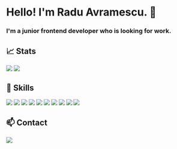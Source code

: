 # Hello! I'm Radu Avramescu. 👋
### I'm a junior frontend developer who is looking for work.

## 📈 Stats
<div display="inline">
  <img src="https://github-readme-stats.vercel.app/api/top-langs/?username=RaduAvramescu&theme=dark&show_icons=true" style="max-height: 195px;">
  <img src="https://github-readme-stats.vercel.app/api?username=RaduAvramescu&theme=dark&show_icons=true" style="max-height: 195px">
</div>

## 🚀 Skills

<div display="inline">
  <img src="https://img.shields.io/badge/html5%20-%23E34F26.svg?&style=for-the-badge&logo=html5&logoColor=white">
  <img src="https://img.shields.io/badge/css3%20-%231572B6.svg?&style=for-the-badge&logo=css3&logoColor=white">
  <img src="https://img.shields.io/badge/javascript-%23F7DF1E.svg?&style=for-the-badge&logo=javascript&logoColor=black">
  <img src="https://img.shields.io/badge/react%20-%2320232a.svg?&style=for-the-badge&logo=react&logoColor=%2361DAFB">
  <img src="https://img.shields.io/badge/bootstrap%20-%23563D7C.svg?&style=for-the-badge&logo=bootstrap&logoColor=white">
  <img src="https://img.shields.io/badge/material%20ui%20-%230081CB.svg?&style=for-the-badge&logo=material-ui&logoColor=white">
  <img src="https://img.shields.io/badge/git%20-%23F05033.svg?&style=for-the-badge&logo=git&logoColor=white">
  <img src="https://img.shields.io/badge/npm-CB3837.svg?&style=for-the-badge&logo=npm&logoColor=white">
  <img src="https://img.shields.io/badge/jenkins%20-%232C5263.svg?&style=for-the-badge&logo=jenkins&logoColor=white">
  <img src="https://img.shields.io/badge/jira-0052CC.svg?&style=for-the-badge&logo=jira&logoColor=white">
</div>


## 📫 Contact
<a href="https://www.linkedin.com/in/radu-a-4863a486/">
  <img src="https://img.shields.io/badge/linkedin-%230077B5.svg?&style=for-the-badge&logo=linkedin&logoColor=white">
</a>

<!--
**RaduAvramescu/RaduAvramescu** is a ✨ _special_ ✨ repository because its `README.md` (this file) appears on your GitHub profile.

Here are some ideas to get you started:

- 🔭 I’m currently working on ...
- 🌱 I’m currently learning ...
- 👯 I’m looking to collaborate on ...
- 🤔 I’m looking for help with ...
- 💬 Ask me about ...
- 📫 How to reach me: ...
- 😄 Pronouns: ...
- ⚡ Fun fact: ...
-->
